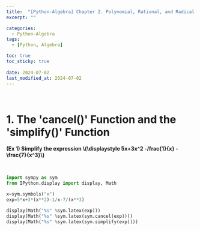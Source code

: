 ```yaml
---
title:  "[Python-Algebra] Chapter 2. Polynomial, Rational, and Radical Expressions"
excerpt: ""

categories:
  - Python-Algebra
tags:
  - [Python, Algebra]

toc: true
toc_sticky: true
 
date: 2024-07-02
last_modified_at: 2024-07-02
---
```


&nbsp;

# 1. The 'cancel()' Function and the 'simplify()' Function
**(Ex 1) Simplify the expression \\(\displaystyle 5x+3x^2 -/frac{1}{x} -\frac{7}{x^3}\\)**

&nbsp;

```python
import sympy as sym
from IPython.display import display, Math

x=sym.symbols("x")
exp=5*x+3*(x**2)-1/x-7/(x**3)

display(Math("%s" %sym.latex(exp)))
display(Math("%s" %sym.latex(sym.cancel(exp))))
display(Math("%s" %sym.latex(sym.simplify(exp))))
```

&nbsp;
